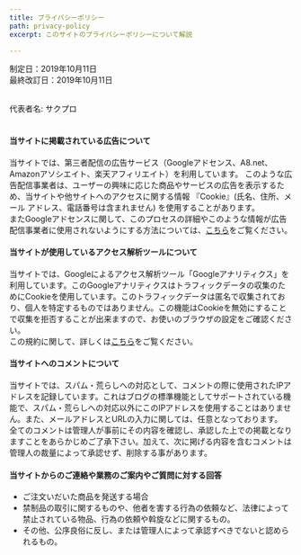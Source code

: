 ```yaml
---
title: プライバシーポリシー
path: privacy-policy
excerpt: このサイトのプライバシーポリシーについて解説

---
```

制定日：2019年10月11日<br>
最終改訂日：2019年10月11日<br><br>

代表者名: サクプロ<br><br>

#### 当サイトに掲載されている広告について
当サイトでは、第三者配信の広告サービス（Googleアドセンス、A8.net、Amazonアソシエイト、楽天アフィリエイト）を利用しています。
このような広告配信事業者は、ユーザーの興味に応じた商品やサービスの広告を表示するため、当サイトや他サイトへのアクセスに関する情報 『Cookie』(氏名、住所、メール アドレス、電話番号は含まれません) を使用することがあります。  
またGoogleアドセンスに関して、このプロセスの詳細やこのような情報が広告配信事業者に使用されないようにする方法については、[こちら](https://www.google.co.jp/policies/technologies/ads/)をご覧ください。

#### 当サイトが使用しているアクセス解析ツールについて
当サイトでは、Googleによるアクセス解析ツール「Googleアナリティクス」を利用しています。このGoogleアナリティクスはトラフィックデータの収集のためにCookieを使用しています。このトラフィックデータは匿名で収集されており、個人を特定するものではありません。この機能はCookieを無効にすることで収集を拒否することが出来ますので、お使いのブラウザの設定をご確認ください。  
この規約に関して、詳しくは[こちら](https://www.google.com/analytics/terms/jp.html)をご覧ください。

#### 当サイトへのコメントについて
当サイトでは、スパム・荒らしへの対応として、コメントの際に使用されたIPアドレスを記録しています。これはブログの標準機能としてサポートされている機能で、スパム・荒らしへの対応以外にこのIPアドレスを使用することはありません。また、メールアドレスとURLの入力に関しては、任意となっております。  
全てのコメントは管理人が事前にその内容を確認し、承認した上での掲載となりますことをあらかじめご了承下さい。加えて、次に掲げる内容を含むコメントは管理人の裁量によって承認せず、削除する事があります。

#### 当サイトからのご連絡や業務のご案内やご質問に対する回答
- ご注文いだいた商品を発送する場合
- 禁制品の取引に関するものや、他者を害する行為の依頼など、法律によって禁止されている物品、行為の依頼や斡旋などに関するもの。
- その他、公序良俗に反し、または管理人によって承認すべきでないと認められるもの。